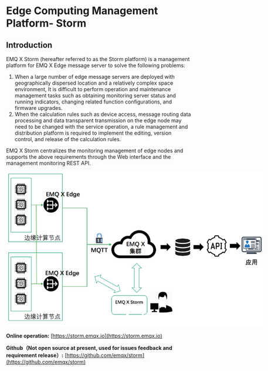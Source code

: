# Edge Computing Management Platform- Storm


## Introduction

EMQ X Storm (hereafter referred to as the Storm platform) is a management platform for EMQ X Edge  message server to solve the following problems:

1. When a large number of  edge message servers are deployed with geographically dispersed location and a relatively complex space environment, It is difficult to perform operation and maintenance management tasks such as obtaining monitoring server status and running indicators, changing related function configurations, and firmware upgrades.
2. When the calculation rules such as device access, message routing data processing and data transparent transmission on the edge node may need to be changed with the service operation, a rule management and distribution platform is required to implement the editing, version control, and release of the calculation rules.

EMQ X Storm centralizes the monitoring management of edge nodes and supports the above requirements through the Web interface and the management monitoring REST API.


<img src="../_assets/storm_spec.png" alt="storm_spec" class="medium-size" style="max-width: 700px"/>


**Online operation:** [https://storm.emqx.io](https://storm.emqx.io)

**Github（Not open source at present, used for issues feedback and requirement release）:** [https://github.com/emqx/storm](https://github.com/emqx/storm)


